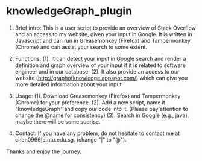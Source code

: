 # knowledgeGraph_plugin

1. Brief intro:
This is a user script to provide an overview of Stack Overflow and an access to my website, given your input in Google.
It is written in Javascript and can run in Greasemonkey (Firefox) and Tampermonkey (Chrome) and can assist your search to some extent.

2. Functions:
(1). It can detect your input in Google search and render a definition and graph overview of your input if it is related to software engineer and in our database;
(2). It also provide an access to our website (http://graphofknowledge.appspot.com/) which can give you more detailed information about your input.

3. Usage:
(1). Download Greasemonkey (Firefox) and Tampermonkey (Chrome) for your preference.
(2). Add a new script, name it "knowledgeGraph" and copy our code into it. (Please pay attention to change the @name for consistency)
(3). Search in Google (e.g., java), maybe there will be some suprise.

4. Contact:
If you have any problem, do not hesitate to contact me at chen0966|e.ntu.edu.sg. (change "|" to "@").

Thanks and enjoy the journey.
